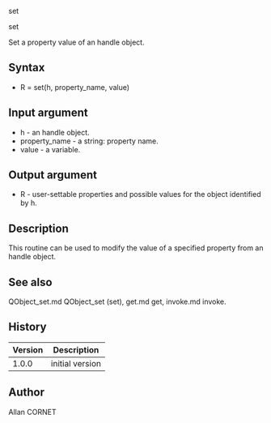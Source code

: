 


set


set

Set a property value of an handle object.

## Syntax

- R = set(h, property_name, value)

## Input argument

 - h - an handle object.
 - property_name - a string: property name.
 - value - a variable.

## Output argument

 - R - user-settable properties and possible values for the object identified by h.

## Description


  <p>This routine can be used to modify the value of a specified property from an handle object.</p>


## See also

QObject_set.md QObject_set (set), get.md get, invoke.md invoke.
## History

|Version|Description|
|------|------|
|1.0.0|initial version|


## Author

Allan CORNET



